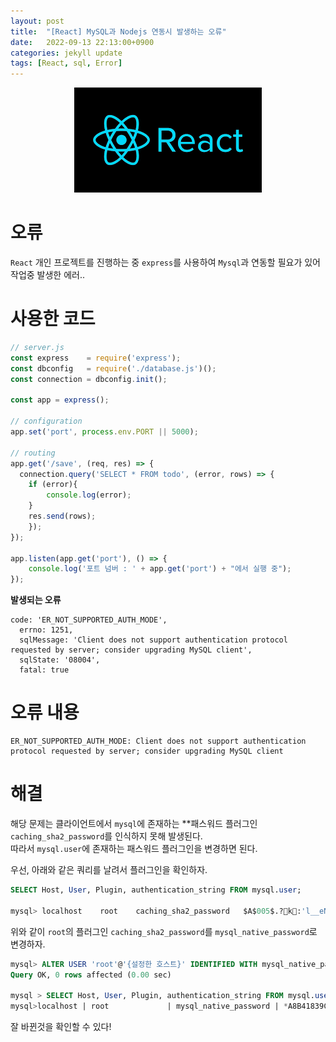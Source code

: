 ```yaml
---
layout: post
title:  "[React] MySQL과 Nodejs 연동시 발생하는 오류"
date:   2022-09-13 22:13:00+0900
categories: jekyll update
tags: [React, sql, Error]
---
```

<p align="center"><img src="/assets/img/blog/정보/리액트.png"></p>

# 오류
`React` 개인 프로젝트를 진행하는 중 `express`를 사용하여 `Mysql`과 연동할 필요가 있어 작업중 발생한 에러..  

# 사용한 코드
```javascript
// server.js
const express    = require('express');
const dbconfig   = require('./database.js')();
const connection = dbconfig.init();

const app = express();

// configuration 
app.set('port', process.env.PORT || 5000);

// routing
app.get('/save', (req, res) => {                
  connection.query('SELECT * FROM todo', (error, rows) => {
    if (error){
        console.log(error);
    }
    res.send(rows);
    });
});

app.listen(app.get('port'), () => {
    console.log('포트 넘버 : ' + app.get('port') + "에서 실행 중");
});
```

**발생되는 오류**

```console
code: 'ER_NOT_SUPPORTED_AUTH_MODE',
  errno: 1251,
  sqlMessage: 'Client does not support authentication protocol requested by server; consider upgrading MySQL client',
  sqlState: '08004',
  fatal: true
```

# 오류 내용
```console
ER_NOT_SUPPORTED_AUTH_MODE: Client does not support authentication protocol requested by server; consider upgrading MySQL client
```

# 해결
해당 문제는 클라이언트에서 `mysql`에 존재하는 **패스워드 플러그인 `caching_sha2_password`를 인식하지 못해 발생된다.  
따라서 `mysql.user`에 존재하는 패스워드 플러그인을 변경하면 된다.  

우선, 아래와 같은 쿼리를 날려서 플러그인을 확인하자.

```sql
SELECT Host, User, Plugin, authentication_string FROM mysql.user;

mysql> localhost	root	caching_sha2_password	$A$005$.?k:'l__eNK:Y'Y41TYBlOI/CQU0ZWHnOTvgZdlvKcRHg8mHee6l8xCXCC
```

위와 같이 `root`의 플러그인 `caching_sha2_password`를 `mysql_native_password`로 변경하자.  

```sql
mysql> ALTER USER 'root'@'{설정한 호스트}' IDENTIFIED WITH mysql_native_password BY {비밀번호};
Query OK, 0 rows affected (0.00 sec)

mysql > SELECT Host, User, Plugin, authentication_string FROM mysql.user;
mysql>localhost | root             | mysql_native_password | *A8B41839CB74C02FFAD70D8BA3632CA661EF0DED
```

잘 바뀐것을 확인할 수 있다!